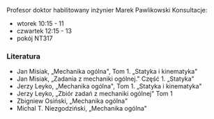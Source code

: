 Profesor doktor habilitowany inżynier Marek Pawlikowski
Konsultacje:
- wtorek 10:15 - 11
- czwartek 12:15 - 13
- pokój NT317

### Literatura
- Jan Misiak, „Mechanika ogólna", Tom 1. „Statyka i kinematyka"
- Jan Misiak, „Zadania z mechaniki ogólnej." Część 1. „Statyka"
- Jerzy Leyko, „Mechanika ogólna", Tom 1. „Statyka i kinematyka"
- Jerzy Leyko, „Zbiór zadań z mechaniki ogólnej" Tom 1
- Zbigniew Osiński, „Mechanika ogólna"
- Michal T. Niezgodziński, „Mechanika ogólna"
